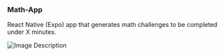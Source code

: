 ### Math-App
React Native (Expo) app that generates math challenges to be completed under X minutes.

![Image Description](https://hdmlbxshrurxrggmrogp.supabase.co/storage/v1/object/public/gpic/v1/image_2021_jueg0p0E8x)